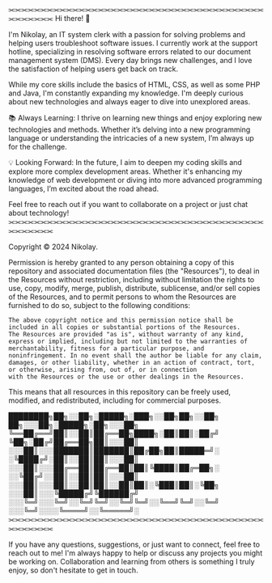 ⫘⫘⫘⫘⫘⫘⫘⫘⫘⫘⫘⫘⫘⫘⫘⫘⫘⫘⫘⫘⫘⫘⫘⫘⫘⫘⫘⫘⫘⫘⫘⫘⫘⫘⫘⫘⫘⫘⫘⫘⫘⫘⫘⫘⫘⫘⫘
Hi there! 👋

I'm Nikolay, an IT system clerk with a passion for solving problems and helping users troubleshoot software issues. 
I currently work at the support hotline, specializing in resolving software errors related to our document management 
system (DMS). Every day brings new challenges, and I love the satisfaction of helping users get back on track.

While my core skills include the basics of HTML, CSS, as well as some PHP and Java, I'm 
constantly expanding my knowledge. I'm deeply curious about new technologies and always 
eager to dive into unexplored areas.

📚 Always Learning: I thrive on learning new things and enjoy exploring new technologies and methods. 
Whether it’s delving into a new programming language or understanding the intricacies of a new system, I’m always up for the challenge.

💡 Looking Forward: In the future, I aim to deepen my coding skills and explore more complex development 
areas. Whether it's enhancing my knowledge of web development or diving into more advanced programming languages, I’m excited about the road ahead.

Feel free to reach out if you want to collaborate on a project or just chat about technology!
⫘⫘⫘⫘⫘⫘⫘⫘⫘⫘⫘⫘⫘⫘⫘⫘⫘⫘⫘⫘⫘⫘⫘⫘⫘⫘⫘⫘⫘⫘⫘⫘⫘⫘⫘⫘⫘⫘⫘⫘⫘⫘⫘⫘⫘⫘⫘

Copyright © 2024 Nikolay.

Permission is hereby granted to any person obtaining a copy of this repository and associated documentation files (the 
"Resources"), to deal in the Resources without restriction, including without limitation the rights to use, copy, modify, merge, publish, 
distribute, sublicense, and/or sell copies of the Resources, and to permit persons to whom the Resources are furnished to do so, subject to the following conditions:

    The above copyright notice and this permission notice shall be included in all copies or substantial portions of the Resources.
    The Resources are provided "as is", without warranty of any kind, express or implied, including but not limited to the warranties of merchantability, fitness for a particular purpose, and 
    noninfringement. In no event shall the author be liable for any claim, damages, or other liability, whether in an action of contract, tort, or otherwise, arising from, out of, or in connection 
    with the Resources or the use or other dealings in the Resources.

This means that all resources in this repository can be freely used, modified, and redistributed, including for commercial purposes.


████████╗██╗░░██╗░█████╗░███╗░░██╗██╗░░██╗  ██╗░░░██╗░█████╗░██╗░░░██╗
╚══██╔══╝██║░░██║██╔══██╗████╗░██║██║░██╔╝  ╚██╗░██╔╝██╔══██╗██║░░░██║
░░░██║░░░███████║███████║██╔██╗██║█████═╝░  ░╚████╔╝░██║░░██║██║░░░██║
░░░██║░░░██╔══██║██╔══██║██║╚████║██╔═██╗░  ░░╚██╔╝░░██║░░██║██║░░░██║
░░░██║░░░██║░░██║██║░░██║██║░╚███║██║░╚██╗  ░░░██║░░░╚█████╔╝╚██████╔╝
░░░╚═╝░░░╚═╝░░╚═╝╚═╝░░╚═╝╚═╝░░╚══╝╚═╝░░╚═╝  ░░░╚═╝░░░░╚════╝░░╚═════╝░
⫘⫘⫘⫘⫘⫘⫘⫘⫘⫘⫘⫘⫘⫘⫘⫘⫘⫘⫘⫘⫘⫘⫘⫘⫘⫘⫘⫘⫘⫘⫘⫘⫘⫘⫘⫘⫘⫘⫘⫘⫘⫘⫘⫘⫘⫘⫘

If you have any questions, suggestions, or just want to connect, feel free to reach out to me! I'm always happy to help or discuss any projects you might be working on. 
Collaboration and learning from others is something I truly enjoy, so don't hesitate to get in touch.
